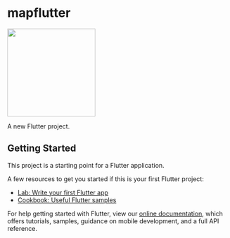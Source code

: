 # mapflutter

<img src="https://user-images.githubusercontent.com/43464944/177354127-37aaf797-6523-4598-a2c2-1ab19b3857e6.jpeg" width="200" />

A new Flutter project.
## Getting Started

This project is a starting point for a Flutter application.

A few resources to get you started if this is your first Flutter project:

- [Lab: Write your first Flutter app](https://flutter.dev/docs/get-started/codelab)
- [Cookbook: Useful Flutter samples](https://flutter.dev/docs/cookbook)

For help getting started with Flutter, view our
[online documentation](https://flutter.dev/docs), which offers tutorials,
samples, guidance on mobile development, and a full API reference.
